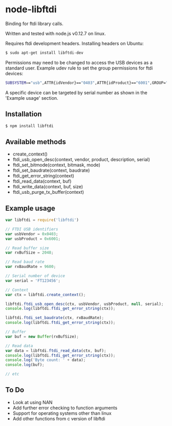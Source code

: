 node-libftdi
============

Binding for ftdi library calls.

Written and tested with node.js v0.12.7 on linux.

Requires ftdi development headers. Installing headers on Ubuntu:

```bash
$ sudo apt-get install libftdi-dev
```

Permissions may need to be changed to access the USB devices as a standard user.
Example udev rule to set the group permissions for ftdi devices:

```bash
SUBSYSTEM=="usb",ATTR{idVendor}=="0403",ATTR{idProduct}=="6001",GROUP="plugdev"
```

A specific device can be targeted by serial number as shown in the 'Example
usage' section.

## Installation

```bash
$ npm install libftdi
```

## Available methods

* create_context()
* ftdi_usb_open_desc(context, vendor, product, description, serial)
* ftdi_set_bitmode(context, bitmask, mode)
* ftdi_set_baudrate(context, baudrate)
* ftdi_get_error_string(context)
* ftdi_read_data(context, buf)
* ftdi_write_data(context, buf, size)
* ftdi_usb_purge_tx_buffer(context)

## Example usage

```js
var libftdi = require('libftdi')

// FTDI USB identifiers
var usbVendor = 0x0403;
var usbProduct = 0x6001;

// Read buffer size
var rxBufSize = 2048;

// Read baud rate
var rxBaudRate = 9600;

// Serial number of device
var serial = 'FT123456';

// Context
var ctx = libftdi.create_context();

libftdi.ftdi_usb_open_desc(ctx, usbVendor, usbProduct, null, serial);
console.log(libftdi.ftdi_get_error_string(ctx));

libftdi.ftdi_set_baudrate(ctx, rxBaudRate);
console.log(libftdi.ftdi_get_error_string(ctx));

// Buffer
var buf = new Buffer(rxBufSize);

// Read data
var data = libftdi.ftdi_read_data(ctx, buf);
console.log(libftdi.ftdi_get_error_string(ctx));
console.log('Byte count: ' + data);
console.log(buf);

// etc
```

## To Do
* Look at using NAN
* Add further error checking to function arguments
* Support for operating systems other than linux
* Add other functions from c version of libftdi
